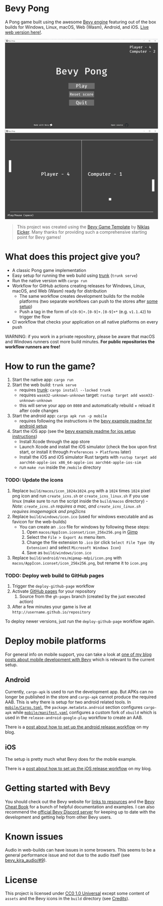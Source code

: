 # Bevy Pong

A Pong game built using the awesome [Bevy engine][bevy] featuring out of the box builds for Windows, Linux, macOS, Web (Wasm), Android, and iOS.
[Live web version here!](https://sam-hunt.github.io/bevy_pong).

![Menu Screen](assets/screenshots/menu.png)
![Gameplay Screenshot](assets/screenshots/gameplay.png)

> This project was created using the [Bevy Game Template](https://github.com/NiklasEi/bevy_game_template) by [Niklas Eicker](https://github.com/NiklasEi). Many thanks for providing such a comprehensive starting point for Bevy games!

# What does this project give you?

- A classic Pong game implementation
- Easy setup for running the web build using [trunk] (`trunk serve`)
- Run the native version with `cargo run`
- Workflow for GitHub actions creating releases for Windows, Linux, macOS, and Web (Wasm) ready for distribution
  - The same workflow creates development builds for the mobile platforms (two separate workflows can push to the stores after [some setup](#deploy-mobile-platforms))
  - Push a tag in the form of `v[0-9]+.[0-9]+.[0-9]+*` (e.g. `v1.1.42`) to trigger the flow
- CI workflow that checks your application on all native platforms on every push

WARNING: if you work in a private repository, please be aware that macOS and Windows runners cost more build minutes.
**For public repositories the workflow runners are free!**

# How to run the game?

1.  Start the native app: `cargo run`
2.  Start the web build: `trunk serve`
    - requires [trunk]: `cargo install --locked trunk`
    - requires `wasm32-unknown-unknown` target: `rustup target add wasm32-unknown-unknown`
    - this will serve your app on `8080` and automatically rebuild + reload it after code changes
3.  Start the android app: `cargo apk run -p mobile`
    - requires following the instructions in the [bevy example readme for android setup][android-instructions]
4.  Start the iOS app (see the [bevy example readme for ios setup instructions][ios-instructions])
    - Install Xcode through the app store
    - Launch Xcode and install the iOS simulator (check the box upon first start, or install it through `Preferences > Platforms` later)
    - Install the iOS and iOS simulator Rust targets with `rustup target add aarch64-apple-ios x86_64-apple-ios aarch64-apple-ios-sim`
    - run `make run` inside the `/mobile` directory

### TODO: Update the icons

1.  Replace `build/macos/icon_1024x1024.png` with a `1024` times `1024` pixel png icon and run `create_icns.sh` or `create_icns_linux.sh` if you use linux (make sure to run the script inside the `build/macos` directory) - _Note: `create_icns.sh` requires a mac, and `create_icns_linux.sh` requires imagemagick and png2icns_
2.  Replace `build/windows/icon.ico` (used for windows executable and as favicon for the web-builds)
    - You can create an `.ico` file for windows by following these steps:
      1.  Open `macos/AppIcon.iconset/icon_256x256.png` in [Gimp](https://www.gimp.org/downloads/)
      2.  Select the `File > Export As` menu item.
      3.  Change the file extension to `.ico` (or click `Select File Type (By Extension)` and select `Microsoft Windows Icon`)
      4.  Save as `build/windows/icon.ico`
3.  Replace `build/android/res/mipmap-mdpi/icon.png` with `macos/AppIcon.iconset/icon_256x256.png`, but rename it to `icon.png`

### TODO: Deploy web build to GitHub pages

1.  Trigger the `deploy-github-page` workflow
2.  Activate [GitHub pages](https://pages.github.com/) for your repository
    1.  Source from the `gh-pages` branch (created by the just executed action)
3.  After a few minutes your game is live at `http://username.github.io/repository`

To deploy newer versions, just run the `deploy-github-page` workflow again.

# Deploy mobile platforms

For general info on mobile support, you can take a look at [one of my blog posts about mobile development with Bevy][mobile_dev_with_bevy_2] which is relevant to the current setup.

## Android

Currently, `cargo-apk` is used to run the development app. But APKs can no longer be published in the store and `cargo-apk` cannot produce the required AAB. This is why there is setup for two android related tools. In [`mobile/Cargo.toml`](./mobile/Cargo.toml), the `package.metadata.android` section configures `cargo-apk` while [`mobile/manifest.yaml`](./mobile/manifest.yaml) configures a custom fork of `xbuild` which is used in the `release-android-google-play` workflow to create an AAB.

There is a [post about how to set up the android release workflow][workflow_bevy_android] on my blog.

## iOS

The setup is pretty much what Bevy does for the mobile example.

There is a [post about how to set up the iOS release workflow][workflow_bevy_ios] on my blog.

# Getting started with Bevy

You should check out the Bevy website for [links to resources][bevy-learn] and the [Bevy Cheat Book] for a bunch of helpful documentation and examples. I can also recommend the [official Bevy Discord server][bevy-discord] for keeping up to date with the development and getting help from other Bevy users.

# Known issues

Audio in web-builds can have issues in some browsers. This seems to be a general performance issue and not due to the audio itself (see [bevy_kira_audio/#9][firefox-sound-issue]).

# License

This project is licensed under [CC0 1.0 Universal](LICENSE) except some content of `assets` and the Bevy icons in the `build` directory (see [Credits](credits/CREDITS.md)).

[bevy]: https://bevyengine.org/
[bevy-learn]: https://bevyengine.org/learn/
[bevy-discord]: https://discord.gg/bevy
[firefox-sound-issue]: https://github.com/NiklasEi/bevy_kira_audio/issues/9
[Bevy Cheat Book]: https://bevy-cheatbook.github.io/introduction.html
[trunk]: https://trunkrs.dev/
[android-instructions]: https://github.com/bevyengine/bevy/blob/latest/examples/README.md#setup
[ios-instructions]: https://github.com/bevyengine/bevy/blob/latest/examples/README.md#setup-1
[mobile_dev_with_bevy_2]: https://www.nikl.me/blog/2023/notes_on_mobile_development_with_bevy_2/
[workflow_bevy_android]: https://www.nikl.me/blog/2023/github_workflow_to_publish_android_app/
[workflow_bevy_ios]: https://www.nikl.me/blog/2023/github_workflow_to_publish_ios_app/
